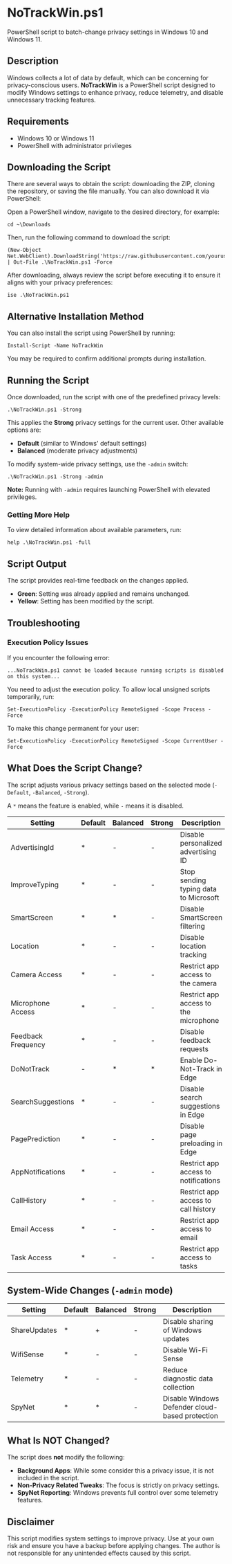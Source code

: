 # NoTrackWin.ps1
PowerShell script to batch-change privacy settings in Windows 10 and Windows 11.

## Description

Windows collects a lot of data by default, which can be concerning for privacy-conscious users. **NoTrackWin** is a PowerShell script designed to modify Windows settings to enhance privacy, reduce telemetry, and disable unnecessary tracking features.

## Requirements

- Windows 10 or Windows 11
- PowerShell with administrator privileges

## Downloading the Script

There are several ways to obtain the script: downloading the ZIP, cloning the repository, or saving the file manually. You can also download it via PowerShell:

Open a PowerShell window, navigate to the desired directory, for example:

    cd ~\Downloads

Then, run the following command to download the script:

    (New-Object Net.WebClient).DownloadString('https://raw.githubusercontent.com/yourusername/NoTrackWin/main/NoTrackWin.ps1') | Out-File .\NoTrackWin.ps1 -Force

After downloading, always review the script before executing it to ensure it aligns with your privacy preferences:

    ise .\NoTrackWin.ps1

## Alternative Installation Method

You can also install the script using PowerShell by running:

    Install-Script -Name NoTrackWin

You may be required to confirm additional prompts during installation.

## Running the Script

Once downloaded, run the script with one of the predefined privacy levels:

    .\NoTrackWin.ps1 -Strong

This applies the **Strong** privacy settings for the current user. Other available options are:
- **Default** (similar to Windows' default settings)
- **Balanced** (moderate privacy adjustments)

To modify system-wide privacy settings, use the `-admin` switch:

    .\NoTrackWin.ps1 -Strong -admin

**Note:** Running with `-admin` requires launching PowerShell with elevated privileges.

### Getting More Help

To view detailed information about available parameters, run:

    help .\NoTrackWin.ps1 -full

## Script Output

The script provides real-time feedback on the changes applied.
- **Green**: Setting was already applied and remains unchanged.
- **Yellow**: Setting has been modified by the script.

## Troubleshooting

### Execution Policy Issues
If you encounter the following error:

    ...NoTrackWin.ps1 cannot be loaded because running scripts is disabled on this system...

You need to adjust the execution policy. To allow local unsigned scripts temporarily, run:

    Set-ExecutionPolicy -ExecutionPolicy RemoteSigned -Scope Process -Force

To make this change permanent for your user:

    Set-ExecutionPolicy -ExecutionPolicy RemoteSigned -Scope CurrentUser -Force

## What Does the Script Change?

The script adjusts various privacy settings based on the selected mode (`-Default`, `-Balanced`, `-Strong`).

A `*` means the feature is enabled, while `-` means it is disabled.

| **Setting**            | **Default** | **Balanced** | **Strong** | **Description** |
|------------------------|------------|-------------|------------|----------------|
| AdvertisingId         | *          | -           | -          | Disable personalized advertising ID |
| ImproveTyping         | *          | -           | -          | Stop sending typing data to Microsoft |
| SmartScreen           | *          | *           | -          | Disable SmartScreen filtering |
| Location              | *          | -           | -          | Disable location tracking |
| Camera Access         | *          | -           | -          | Restrict app access to the camera |
| Microphone Access     | *          | -           | -          | Restrict app access to the microphone |
| Feedback Frequency    | *          | -           | -          | Disable feedback requests |
| DoNotTrack            | -          | *           | *          | Enable Do-Not-Track in Edge |
| SearchSuggestions     | *          | -           | -          | Disable search suggestions in Edge |
| PagePrediction        | *          | -           | -          | Disable page preloading in Edge |
| AppNotifications      | *          | -           | -          | Restrict app access to notifications |
| CallHistory           | *          | -           | -          | Restrict app access to call history |
| Email Access         | *          | -           | -          | Restrict app access to email |
| Task Access          | *          | -           | -          | Restrict app access to tasks |

## System-Wide Changes (`-admin` mode)

| **Setting**      | **Default** | **Balanced** | **Strong** | **Description** |
|------------------|------------|-------------|------------|----------------|
| ShareUpdates    | *          | +           | -          | Disable sharing of Windows updates |
| WifiSense       | *          | -           | -          | Disable Wi-Fi Sense |
| Telemetry       | *          | -           | -          | Reduce diagnostic data collection |
| SpyNet          | *          | *           | -          | Disable Windows Defender cloud-based protection |

## What Is NOT Changed?

The script does **not** modify the following:
- **Background Apps**: While some consider this a privacy issue, it is not included in the script.
- **Non-Privacy Related Tweaks**: The focus is strictly on privacy settings.
- **SpyNet Reporting**: Windows prevents full control over some telemetry features.

## Disclaimer

This script modifies system settings to improve privacy. Use at your own risk and ensure you have a backup before applying changes. The author is not responsible for any unintended effects caused by this script.

